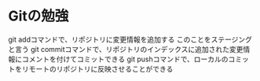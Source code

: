 # Gitの勉強
git addコマンドで、リポジトリに変更情報を追加する
このことをステージングと言う
git commitコマンドで、リポジトリのインデックスに追加された変更情報にコメントを付けてコミットできる
git pushコマンドで、ローカルのコミットをリモートのリポジトリに反映させることができる